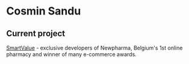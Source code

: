 # Cosmin Sandu

## Current project
[SmartValue](https://www.smartvalue.io/) - exclusive developers of Newpharma, Belgium's 1st online pharmacy and winner of many e-commerce awards.


